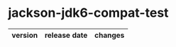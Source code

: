 # jackson-jdk6-compat-test

| version | release date | changes |
|---------|--------------|---------|

